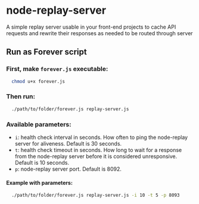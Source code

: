 node-replay-server
==================

A simple replay server usable in your front-end projects to cache API requests and rewrite their responses as needed to be routed through server


## Run as Forever script

### First, make `forever.js` executable:

``` bash
  chmod u+x forever.js
```

### Then run:

``` bash
  ./path/to/folder/forever.js replay-server.js
```

### Available parameters:

* ```i```: health check interval in seconds. How often to ping the node-replay server for aliveness. Default is 30 seconds.
* ```t```: health check timeout in seconds. How long to wait for a response from the node-replay server before it is considered unresponsive. Default is 10 seconds.
* ```p```: node-replay server port. Default is 8092.

#### Example with parameters:

``` bash
  ./path/to/folder/forever.js replay-server.js -i 10 -t 5 -p 8093
```
